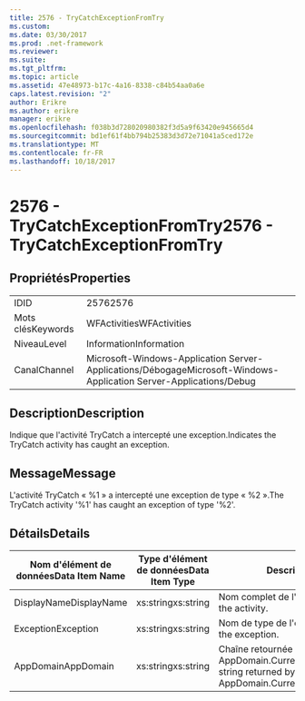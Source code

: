 ```yaml
---
title: 2576 - TryCatchExceptionFromTry
ms.custom: 
ms.date: 03/30/2017
ms.prod: .net-framework
ms.reviewer: 
ms.suite: 
ms.tgt_pltfrm: 
ms.topic: article
ms.assetid: 47e48973-b17c-4a16-8338-c84b54aa0a6e
caps.latest.revision: "2"
author: Erikre
ms.author: erikre
manager: erikre
ms.openlocfilehash: f038b3d728020980382f3d5a9f63420e945665d4
ms.sourcegitcommit: bd1ef61f4bb794b25383d3d72e71041a5ced172e
ms.translationtype: MT
ms.contentlocale: fr-FR
ms.lasthandoff: 10/18/2017
---
```

# <a name="2576---trycatchexceptionfromtry"></a><span data-ttu-id="c2f52-102">2576 - TryCatchExceptionFromTry</span><span class="sxs-lookup"><span data-stu-id="c2f52-102">2576 - TryCatchExceptionFromTry</span></span>
## <a name="properties"></a><span data-ttu-id="c2f52-103">Propriétés</span><span class="sxs-lookup"><span data-stu-id="c2f52-103">Properties</span></span>  
  
|||  
|-|-|  
|<span data-ttu-id="c2f52-104">ID</span><span class="sxs-lookup"><span data-stu-id="c2f52-104">ID</span></span>|<span data-ttu-id="c2f52-105">2576</span><span class="sxs-lookup"><span data-stu-id="c2f52-105">2576</span></span>|  
|<span data-ttu-id="c2f52-106">Mots clés</span><span class="sxs-lookup"><span data-stu-id="c2f52-106">Keywords</span></span>|<span data-ttu-id="c2f52-107">WFActivities</span><span class="sxs-lookup"><span data-stu-id="c2f52-107">WFActivities</span></span>|  
|<span data-ttu-id="c2f52-108">Niveau</span><span class="sxs-lookup"><span data-stu-id="c2f52-108">Level</span></span>|<span data-ttu-id="c2f52-109">Information</span><span class="sxs-lookup"><span data-stu-id="c2f52-109">Information</span></span>|  
|<span data-ttu-id="c2f52-110">Canal</span><span class="sxs-lookup"><span data-stu-id="c2f52-110">Channel</span></span>|<span data-ttu-id="c2f52-111">Microsoft-Windows-Application Server-Applications/Débogage</span><span class="sxs-lookup"><span data-stu-id="c2f52-111">Microsoft-Windows-Application Server-Applications/Debug</span></span>|  
  
## <a name="description"></a><span data-ttu-id="c2f52-112">Description</span><span class="sxs-lookup"><span data-stu-id="c2f52-112">Description</span></span>  
 <span data-ttu-id="c2f52-113">Indique que l'activité TryCatch a intercepté une exception.</span><span class="sxs-lookup"><span data-stu-id="c2f52-113">Indicates the TryCatch activity has caught an exception.</span></span>  
  
## <a name="message"></a><span data-ttu-id="c2f52-114">Message</span><span class="sxs-lookup"><span data-stu-id="c2f52-114">Message</span></span>  
 <span data-ttu-id="c2f52-115">L'activité TryCatch « %1 » a intercepté une exception de type « %2 ».</span><span class="sxs-lookup"><span data-stu-id="c2f52-115">The TryCatch activity '%1' has caught an exception of type '%2'.</span></span>  
  
## <a name="details"></a><span data-ttu-id="c2f52-116">Détails</span><span class="sxs-lookup"><span data-stu-id="c2f52-116">Details</span></span>  
  
|<span data-ttu-id="c2f52-117">Nom d'élément de données</span><span class="sxs-lookup"><span data-stu-id="c2f52-117">Data Item Name</span></span>|<span data-ttu-id="c2f52-118">Type d'élément de données</span><span class="sxs-lookup"><span data-stu-id="c2f52-118">Data Item Type</span></span>|<span data-ttu-id="c2f52-119">Description</span><span class="sxs-lookup"><span data-stu-id="c2f52-119">Description</span></span>|  
|--------------------|--------------------|-----------------|  
|<span data-ttu-id="c2f52-120">DisplayName</span><span class="sxs-lookup"><span data-stu-id="c2f52-120">DisplayName</span></span>|<span data-ttu-id="c2f52-121">xs:string</span><span class="sxs-lookup"><span data-stu-id="c2f52-121">xs:string</span></span>|<span data-ttu-id="c2f52-122">Nom complet de l'activité.</span><span class="sxs-lookup"><span data-stu-id="c2f52-122">The display name of the activity.</span></span>|  
|<span data-ttu-id="c2f52-123">Exception</span><span class="sxs-lookup"><span data-stu-id="c2f52-123">Exception</span></span>|<span data-ttu-id="c2f52-124">xs:string</span><span class="sxs-lookup"><span data-stu-id="c2f52-124">xs:string</span></span>|<span data-ttu-id="c2f52-125">Nom de type de l'exception.</span><span class="sxs-lookup"><span data-stu-id="c2f52-125">The type name of the exception.</span></span>|  
|<span data-ttu-id="c2f52-126">AppDomain</span><span class="sxs-lookup"><span data-stu-id="c2f52-126">AppDomain</span></span>|<span data-ttu-id="c2f52-127">xs:string</span><span class="sxs-lookup"><span data-stu-id="c2f52-127">xs:string</span></span>|<span data-ttu-id="c2f52-128">Chaîne retournée par AppDomain.CurrentDomain.FriendlyName.</span><span class="sxs-lookup"><span data-stu-id="c2f52-128">The string returned by AppDomain.CurrentDomain.FriendlyName.</span></span>|
